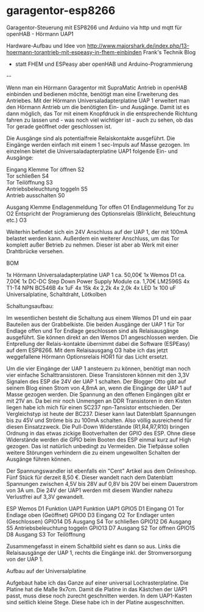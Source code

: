 # garagentor-esp8266
Garagentor-Steuerung mit ESP8266 und Arduino via http und mqtt für openHAB - Hörmann UAP1

Hardware-Aufbau und Idee von http://www.majorshark.de/index.php/13-hoermann-torantrieb-mit-espeasy-in-fhem-einbinden
Frank's Technik Blog	
- statt FHEM und ESPeasy aber openHAB und Arduino-Programmierung

--

Wenn man ein Hörmann Garagentor mit SupraMatic Antrieb in openHAB einbinden und bedienen möchte, benötigt man eine Erweiterung des Antriebes. Mit der Hörmann Universaladapterplatine UAP 1 erweitert man den Hörmann Antrieb um die benötigten Ein- und Ausgänge. Damit ist es dann möglich, das Tor mit einem Knopfdruck in die entsprechende Richtung fahren zu lassen und - was noch viel wichtiger ist - auch zu sehen, ob das Tor gerade geöffnet oder geschlossen ist.

Die Ausgänge sind als potentialfreie Relaiskontakte ausgeführt. Die Eingänge werden einfach mit einem 1 sec-Impuls auf Masse gezogen. Im einzelnen bietet die Universaladapterplatine UAP1 folgende Ein- und Ausgänge:

Eingang 	Klemme
Tor öffnen 	S2 	
Tor schließen 	S4 	
Tor Teilöffnung 	S3 	
Antriebsbeleuchtung toggeln 	S5 	  	 
Antrieb ausschalten 	S0

Ausgang 	Klemme
Endlagenmeldung Tor offen 	O1
Endlagenmeldung Tor zu 	O2
Entspricht der Programierung des Optionsrelais (Blinklicht, Beleuchtung etc.) 	O3


Weiterhin befindet sich ein 24V Anschluss auf der UAP 1, der mit 100mA belastet werden kann. Außerdem ein weiterer Anschluss, um das Tor komplett außer Betrieb zu nehmen. Dieser ist aber ab Werk mit einer Drahtbrücke versehen.

BOM

1x 	Hörmann Universaladapterplatine UAP 1 	ca. 50,00€
1x 	Wemos D1 	ca. 7,00€
1x 	DC-DC Step Down Power Supply Module 	ca. 1,70€ LM2596S
4x  T1-T4 NPN BC546B
4x  1uF
4x  15k
4x  2,2k
4x  2,0k
4x  LED
1x  100 uF
Universalplatine, Schaltdraht, Lötkolben


Schaltungsaufbau:

Im wesentlichen besteht die Schaltung aus einem Wemos D1 und ein paar Bauteilen aus der Grabbelkiste. Die beiden Ausgänge der UAP 1 für Tor Endlage offen und Tor Endlage geschlossen sind als Relaisausgänge ausgeführt. Sie können direkt an den Wemos D1 angeschlossen werden. Die Entprellung der Relais-kontakte übernimmt dabei die Software (ESPEasy) auf dem ESP8266. Mit dem Relaisausgang O3 habe ich das jetzt weggefallene Hörmann Optionsrelais HOR1 für das Licht ersetzt.

Um die vier Eingänge der UAP 1 ansteuern zu können, benötigt man noch vier einfache Schalttransistoren. Diese Transistoren können mit den 3,3V Signalen des ESP die 24V der UAP 1 schalten. Der Blogger Otto gibt auf seinem Blog einen Strom von 4,8mA an, wenn die Eingänge der UAP 1 auf Masse gezogen werden. Die Spannung an den offenen Eingängen gibt er mit 21V an. Da bei mir noch Unmengen an DDR Transistoren in den Kisten liegen habe ich mich für einen SC237 npn-Tansistor entschieden. Der Vergleichstyp ist heute der BC237. Dieser kann laut Datenblatt Spannungen bis zu 45V und Ströme bis zu 100mA schalten. Also völlig ausreichend für diesen Einsatzzweck. Die Pull-Down Widerstände (R1,R4,R7,R10) bringen Ordnung in das etwas zickige Bootverhalten der GPIO des ESP. Ohne diese Widerstände werden die GPIO beim Booten des ESP einmal kurz auf High gezogen. Das ist natürlich unbedingt zu Vermeiden. Die Tiefpässe sollen weitere Störungen verhindern die zu einem ungewollten Schalten der Ausgänge führen können.

Der Spannungswandler ist ebenfalls ein "Cent" Artikel aus dem Onlineshop. Fünf Stück für derzeit 8,50 €. Dieser wandelt nach dem Datenblatt Spannungen zwischen 4,5V bis 28V auf 0,8V bis 20V bei einem Dauerstrom von 3A um. Die 24V der UAP1 werden mit diesem Wandler nahezu Verlustfrei auf 3,3V gewandelt. 

ESP 	Wemos D1 	Funktion 	UAP1 	Funktion UAP1 
GPIO5 	D1 	Eingang 	O1 	Tor Endlage oben (Geöffnet)
GPIO0 	D3 	Eingang 	O2 	Tor Endlager unten (Geschlossen)
GPIO14 	D5 	Ausgang 	S4 	Tor schließen
GPIO12 	D6 	Ausgang 	S5 	Antriebsbeleuchtung toggeln
GPIO13 	D7 	Ausgang 	S2 	Tor öffnen
GPIO15 	D8 	Ausgang 	S3 	Tor Teilöffnung 

Zusammengefasst in einem Schaltbild sieht es dann so aus. Links die Relaisausgänge der UAP 1, rechts die Eingänge inkl. der Stromversorgung von der UAP 1.

Aufbau auf der Universalplatine 

Aufgebaut habe ich das Ganze auf einer universal Lochrasterplatine. Die Platine hat die Maße 9x7cm. Damit die Platine in das Kästchen der UAP1 passt, muss diese noch zurecht geschnitten werden. In dem UAP1-Kasten sind seitlich kleine Stege. Diese habe ich in der Platine ausgeschnitten.

